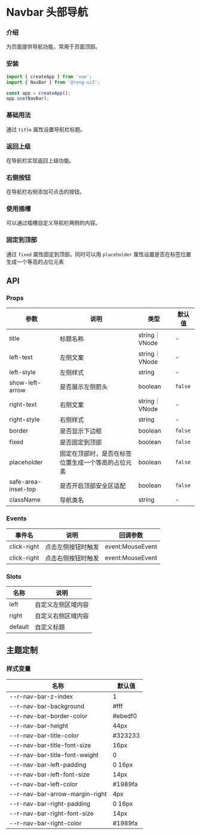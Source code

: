 # Navbar 头部导航

### 介绍 

为页面提供导航功能，常用于页面顶部。

### 安装

```javascript
import { createApp } from 'vue';
import { NavBar } from '@rong-ui3';

const app = createApp();
app.use(NavBar);
```

### 基础用法
通过 `title` 属性设置导航栏标题。
<script setup>
  import BaseUsage from '../demo/BaseUsage.vue?raw'
</script>
<HljsBlock :code="BaseUsage"></HljsBlock>


### 返回上级
在导航栏实现返回上级功能。
<script setup>
  import BackTo from '../demo/BackTo.vue?raw'
</script>
<HljsBlock :code="BackTo"></HljsBlock>



### 右侧按钮
在导航栏右侧添加可点击的按钮。
<script setup>
  import RightButton from '../demo/RightButton.vue?raw'
</script>
<HljsBlock :code="RightButton"></HljsBlock>



### 使用插槽
可以通过插槽自定义导航栏两侧的内容。
<script setup>
  import UseSlot from '../demo/UseSlot.vue?raw'
</script>
<HljsBlock :code="UseSlot"></HljsBlock>



### 固定到顶部
通过 `fixed` 属性固定到顶部。同时可以用 `placeholder` 属性设置是否在标签位置生成一个等高的占位元素
<script setup>
  import FixedTop from '../demo/FixedTop.vue?raw'
</script>
<HljsBlock :code="FixedTop"></HljsBlock>


## API
### Props

| 参数                | 说明                                              | 类型         | 默认值  |
|---------------------|-------------------------------------------------|--------------|---------|
| title               | 标题名称                                          | string｜VNode | -       |
| left-text           | 左侧文案                                          | string｜VNode | -       |
| left-style          | 左侧样式                                          | string       | -       |
| show-left-arrow     | 是否展示左侧箭头                                  | boolean      | `false` |
| right-text          | 右侧文案                                          | string｜VNode | -       |
| right-style         | 右侧样式                                          | string       | -       |
| border              | 是否显示下边框                                    | boolean      | `false` |
| fixed               | 是否固定到顶部                                    | boolean      | `false` |
| placeholder         | 固定在顶部时，是否在标签位置生成一个等高的占位元素 | boolean      | `false` |
| safe-area-inset-top | 是否开启顶部安全区适配                            | boolean      | `false` |
| className           | 导航类名                                          | string       | -       |


### Events
| 事件名      | 说明               | 回调参数         |
|-------------|------------------|------------------|
| click-right | 点击左侧按钮时触发 | event:MouseEvent |
| click-right | 点击右侧按钮时触发 | event:MouseEvent |

### Slots
| 名称    | 说明               |
|---------|------------------|
| left    | 自定义左侧区域内容 |
| right   | 自定义右侧区域内容 |
| default | 自定义标题         |

## 主题定制

### 样式变量

| 名称                           | 默认值  |
|--------------------------------|---------|
| --r-nav-bar-z-index            | 1       |
| --r-nav-bar-background         | #fff    |
| --r-nav-bar-border-color       | #ebedf0 |
| --r-nav-bar-height             | 44px    |
| --r-nav-bar-title-color        | #323233 |
| --r-nav-bar-title-font-size    | 16px    |
| --r-nav-bar-title-font-weight  | 0       |
| --r-nav-bar-left-padding       | 0 16px  |
| --r-nav-bar-left-font-size     | 14px    |
| --r-nav-bar-left-color         | #1989fa |
| --r-nav-bar-arrow-margin-right | 4px     |
| --r-nav-bar-right-padding      | 0 16px  |
| --r-nav-bar-right-font-size    | 14px    |
| --r-nav-bar-right-color        | #1989fa |